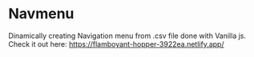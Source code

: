 # Navmenu
Dinamically creating Navigation menu from .csv file done with Vanilla js.
Check it out here: https://flamboyant-hopper-3922ea.netlify.app/
